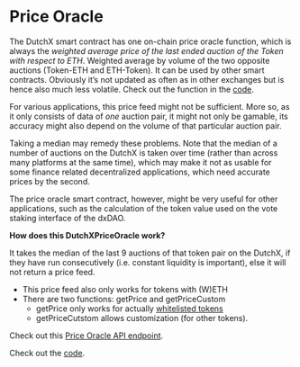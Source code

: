 # Price Oracle
The DutchX smart contract has one on-chain price oracle function, which is always the *weighted average price of the last ended auction of the Token with respect to ETH*. Weighted average by volume of the two opposite auctions (Token-ETH and ETH-Token). It can be used by other smart contracts. Obviously it’s not updated as often as in other exchanges but is hence also much less volatile. Check out the function in the [code](https://github.com/gnosis/dx-contracts/blob/1fc99740a86a1635c9bf856a370b16295915b76d/contracts/DutchExchange.sol#L936).   

For various applications, this price feed might not be sufficient. More so, as it only consists of data of *one* auction pair, it might not only be gamable, its accuracy might also depend on the volume of that particular auction pair.  

Taking a median may remedy these problems. Note that the median of a number of auctions on the DutchX is taken over time (rather than across many platforms at the same time), which may make it not as usable for some finance related decentralized applications, which need accurate prices by the second.  

The price oracle smart contract, however, might be very useful for other applications, such as the calculation of the token value used on the vote staking interface of the dxDAO.  

**How does this DutchXPriceOracle work?**  

It takes the median of the last 9 auctions of that token pair on the DutchX, if they have run consecutively (i.e. constant liquidity is important), else it will not return a price feed.  
- This price feed also only works for tokens with (W)ETH  
- There are two functions: getPrice and getPriceCustom
    - getPrice only works for actually [whitelisted tokens](https://dutchx.readthedocs.io/en/latest/mechanism.html#whitelist)
    - getPriceCutstom allows customization (for other tokens).  
    
Check out this [Price Oracle API endpoint](https://dutchx.d.exchange/api/docs/#!/Prices/getOraclePrice).

Check out the [code](https://github.com/gnosis/dx-price-oracle/tree/master).
